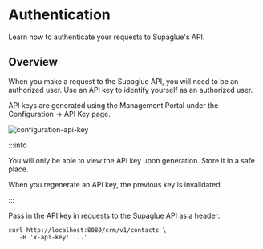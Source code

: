 # Authentication

Learn how to authenticate your requests to Supaglue's API.

## Overview

When you make a request to the Supaglue API, you will need to be an authorized user. Use an API key to identify yourself as an authorized user.

API keys are generated using the Management Portal under the Configuration -> API Key page.

![configuration-api-key](/img/configuration-api-key.png)

:::info

You will only be able to view the API key upon generation. Store it in a safe place.

When you regenerate an API key, the previous key is invalidated.

:::

Pass in the API key in requests to the Supaglue API as a header:

```curl
curl http://localhost:8080/crm/v1/contacts \ 
   -H 'x-api-key: ...'
```
